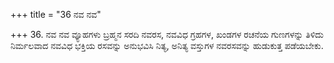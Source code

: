 +++
title = "36 ನವ ನವ"

+++
36. ನವ ನವ ವ್ಯೂಹಗಳು ಬ್ರಹ್ಮನ ಸರದಿ ನವರಸ, ನವವಿಧ ಗ್ರಹಗಳ, ಖಂಡಗಳ ರಚನೆಯ ಗುಣಗಳನ್ನು ತಿಳಿದು ನಿರ್ಮಲವಾದ ನವವಿಧ ಭಕ್ತಿಯ ರಸವನ್ನು ಅನುಭವಿಸಿ ನಿತ್ಯ, ಅನಿತ್ಯ ವಸ್ತುಗಳ ನವರಸವನ್ನು ಹುಡುಕುತ್ತ ಪಡೆಯಬೇಕು.